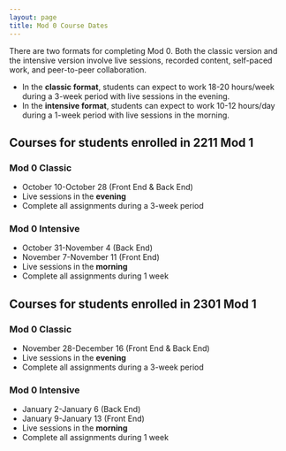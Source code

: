```yaml
---
layout: page
title: Mod 0 Course Dates
---
```


There are two formats for completing Mod 0. Both the classic version and the intensive version involve live sessions, recorded content, self-paced work, and peer-to-peer collaboration. 
- In the **classic format**, students can expect to work 18-20 hours/week during a 3-week period with live sessions in the evening. 
- In the **intensive format**, students can expect to work 10-12 hours/day during a 1-week period with live sessions in the morning.


## Courses for students enrolled in 2211 Mod 1

### Mod 0 Classic 
- October 10-October 28 (Front End & Back End)
- Live sessions in the **evening**
- Complete all assignments during a 3-week period

### Mod 0 Intensive 
- October 31-November 4 (Back End)
- November 7-November 11 (Front End)
- Live sessions in the **morning**
- Complete all assignments during 1 week

## Courses for students enrolled in 2301 Mod 1

### Mod 0 Classic 
- November 28-December 16 (Front End & Back End)
- Live sessions in the **evening**
- Complete all assignments during a 3-week period

### Mod 0 Intensive 
- January 2-January 6 (Back End)
- January 9-January 13 (Front End)
- Live sessions in the **morning**
- Complete all assignments during 1 week


<br>
<br>
<br>